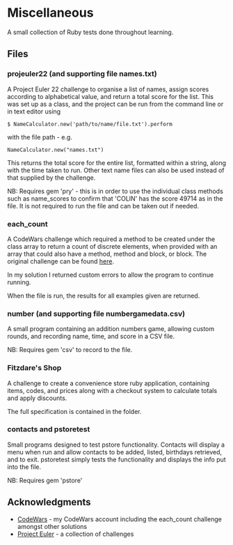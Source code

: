 # Miscellaneous

A small collection of Ruby tests done throughout learning.

## Files

### projeuler22 (and supporting file names.txt)

A Project Euler 22 challenge to organise a list of names, assign scores according to alphabetical value, and return a total score for the list.
This was set up as a class, and the project can be run from the command line or in text editor using
```
$ NameCalculator.new('path/to/name/file.txt').perform
```
with the file path - e.g.
```
NameCalculator.new("names.txt")
```
This returns the total score for the entire list, formatted within a string, along with the time taken to run. Other text name files can also be used instead of that supplied by the challenge.

NB: Requires gem 'pry' - this is in order to use the individual class methods such as name_scores to confirm that 'COLIN' has the score 49714 as in the file. It is not required to run the file and can be taken out if needed.

### each_count

A CodeWars challenge which required a method to be created under the class array to return a count of discrete elements, when provided with an array that could also have a method, method and block, or block. The original challenge can be found [here](https://www.codewars.com/kata/array-number-each-count/ruby).

In my solution I returned custom errors to allow the program to continue running.

When the file is run, the results for all examples given are returned.

### number (and supporting file numbergamedata.csv)

A small program containing an addition numbers game, allowing custom rounds, and recording name, time, and score in a CSV file.

NB: Requires gem 'csv' to record to the file.


### Fitzdare's Shop

A challenge to create a convenience store ruby application, containing items, codes, and prices along with a checkout system to calculate totals and apply discounts.

The full specification is contained in the folder.

### contacts and pstoretest

Small programs designed to test pstore functionality. Contacts will display a menu when run and allow contacts to be added, listed, birthdays retrieved, and to exit. pstoretest simply tests the functionality and displays the info put into the file.

NB: Requires gem 'pstore'

## Acknowledgments

* [CodeWars](https://www.codewars.com/users/marinamuttik) - my CodeWars account including the each_count challenge amongst other solutions
* [Project Euler](https://projecteuler.net/) - a collection of challenges
